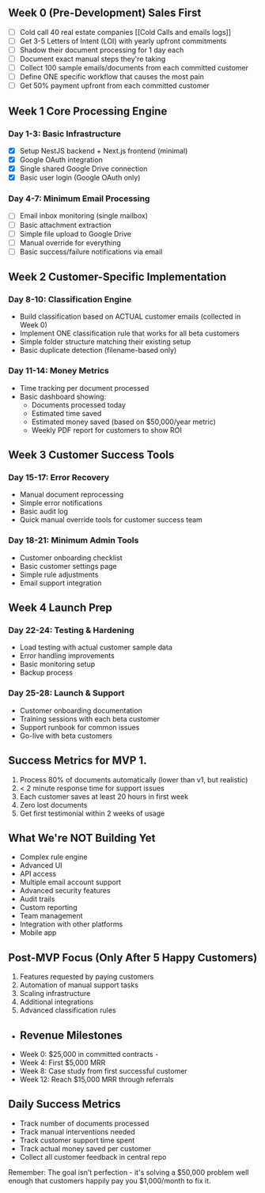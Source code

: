
 ## Week 0 (Pre-Development) Sales First 
 - [ ] Cold call 40 real estate companies [[Cold Calls and emails logs]]
 - [ ] Get 3-5 Letters of Intent (LOI) with yearly upfront commitments 
 - [ ] Shadow their document processing for 1 day each 
 - [ ] Document exact manual steps they're taking 
 - [ ] Collect 100 sample emails/documents from each committed customer 
 - [ ] Define ONE specific workflow that causes the most pain 
 - [ ] Get 50% payment upfront from each committed customer 
 
 ## Week 1 Core Processing Engine 
 ### Day 1-3: Basic Infrastructure 
 - [x] Setup NestJS backend + Next.js frontend (minimal) 
 - [x] Google OAuth integration 
 - [x] Single shared Google Drive connection 
 - [x] Basic user login (Google OAuth only) 
 ### Day 4-7: Minimum Email Processing 
 - [ ] Email inbox monitoring (single mailbox) 
 - [ ] Basic attachment extraction 
 - [ ] Simple file upload to Google Drive 
 - [ ] Manual override for everything 
 - [ ] Basic success/failure notifications via email 
 
 ## Week 2 Customer-Specific Implementation 
 ### Day 8-10: Classification Engine 
 - Build classification based on ACTUAL customer emails (collected in Week 0) 
 - Implement ONE classification rule that works for all beta customers 
 - Simple folder structure matching their existing setup 
 - Basic duplicate detection (filename-based only) 
 ### Day 11-14: Money Metrics
  - Time tracking per document processed 
  - Basic dashboard showing: 
	  - Documents processed today 
	  - Estimated time saved
	  - Estimated money saved (based on $50,000/year metric) 
	  - Weekly PDF report for customers to show ROI 
## Week 3 Customer Success Tools 
### Day 15-17: Error Recovery 
- Manual document reprocessing 
- Simple error notifications 
- Basic audit log 
- Quick manual override tools for customer success team 

### Day 18-21: Minimum Admin Tools 
- Customer onboarding checklist 
- Basic customer settings page 
- Simple rule adjustments 
- Email support integration
## Week 4 Launch Prep 
### Day 22-24: Testing & Hardening 
- Load testing with actual customer sample data 
- Error handling improvements 
- Basic monitoring setup 
- Backup process 
### Day 25-28: Launch & Support 
- Customer onboarding documentation 
- Training sessions with each beta customer 
- Support runbook for common issues 
- Go-live with beta customers 
## Success Metrics for MVP 1. 
1. Process 80% of documents automatically (lower than v1, but realistic) 
2. < 2 minute response time for support issues 
3. Each customer saves at least 20 hours in first week 
4. Zero lost documents 
5. Get first testimonial within 2 weeks of usage 
## What We're NOT Building Yet 
- Complex rule engine 
- Advanced UI 
- API access 
- Multiple email account support 
- Advanced security features 
- Audit trails 
- Custom reporting 
- Team management 
- Integration with other platforms 
- Mobile app 

## Post-MVP Focus (Only After 5 Happy Customers) 
1. Features requested by paying customers 
2. Automation of manual support tasks 
3. Scaling infrastructure 
4. Additional integrations 
5. Advanced classification rules 

 - ## Revenue Milestones 
 - Week 0: $25,000 in committed contracts - 
 - Week 4: First $5,000 MRR 
 - Week 8: Case study from first successful customer 
 - Week 12: Reach $15,000 MRR through referrals 
 
## Daily Success Metrics 
 - Track number of documents processed 
 - Track manual interventions needed 
 - Track customer support time spent 
 - Track actual money saved per customer 
 - Collect all customer feedback in central repo 
 
 Remember: The goal isn't perfection - it's solving a $50,000 problem well enough that customers happily pay you $1,000/month to fix it.
